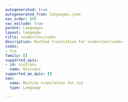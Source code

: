 ```yaml
---
autogenerated: true
autogenerated_from: languages.json
nav_order: 999
nav_exclude: true
parent: Languages
layout: language
title: <code>tzo</code>
description: Machine translation for <code>tzo</code>
codes:
- tzo
family: []
supported_apis:
- id: niutrans
  name: Niutrans
supported_qe_apis: []
seo:
  name: Machine translation for tzo
  type: Language

---
```



